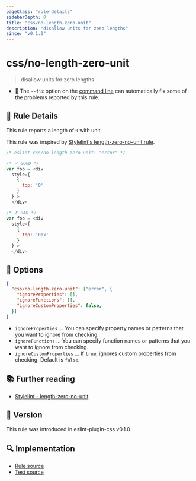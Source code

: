 ```yaml
---
pageClass: "rule-details"
sidebarDepth: 0
title: "css/no-length-zero-unit"
description: "disallow units for zero lengths"
since: "v0.1.0"
---
```

# css/no-length-zero-unit

> disallow units for zero lengths

- :wrench: The `--fix` option on the [command line](https://eslint.org/docs/user-guide/command-line-interface#fixing-problems) can automatically fix some of the problems reported by this rule.

## :book: Rule Details

This rule reports a length of `0` with unit.

This rule was inspired by [Stylelint's length-zero-no-unit rule](https://stylelint.io/user-guide/rules/list/length-zero-no-unit/).

<eslint-code-block fix>

```js
/* eslint css/no-length-zero-unit: "error" */

/* ✓ GOOD */
var foo = <div
  style={
    {
      top: '0'
    }
  } >
  </div>

/* ✗ BAD */
var foo = <div
  style={
    {
      top: '0px'
    }
  } >
  </div>
```

</eslint-code-block>

## :wrench: Options

```json
{
  "css/no-length-zero-unit": ["error", {
    "ignoreProperties": [],
    "ignoreFunctions": [],
    "ignoreCustomProperties": false,
  }]
}
```

- `ignoreProperties` ... You can specify property names or patterns that you want to ignore from checking.
- `ignoreFunctions` ... You can specify function names or patterns that you want to ignore from checking.
- `ignoreCustomProperties` ... If `true`, ignores custom properties from checking. Default is `false`.

## :books: Further reading

- [Stylelint - length-zero-no-unit]

[Stylelint - length-zero-no-unit]: https://stylelint.io/user-guide/rules/list/length-zero-no-unit/

## :rocket: Version

This rule was introduced in eslint-plugin-css v0.1.0

## :mag: Implementation

- [Rule source](https://github.com/ota-meshi/eslint-plugin-css/blob/master/lib/rules/no-length-zero-unit.ts)
- [Test source](https://github.com/ota-meshi/eslint-plugin-css/blob/master/tests/lib/rules/no-length-zero-unit.ts)
